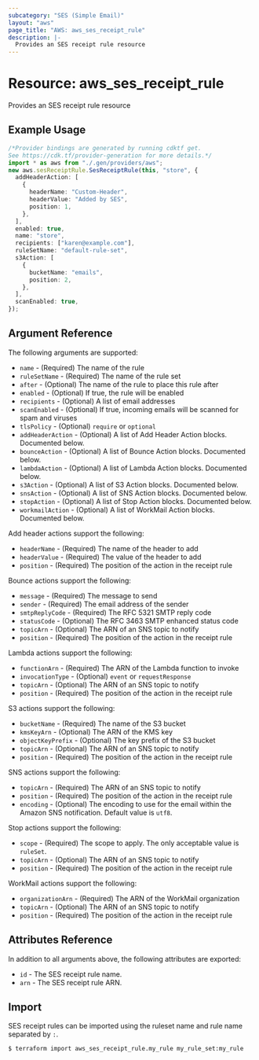 ```yaml
---
subcategory: "SES (Simple Email)"
layout: "aws"
page_title: "AWS: aws_ses_receipt_rule"
description: |-
  Provides an SES receipt rule resource
---
```


# Resource: aws\_ses\_receipt\_rule

Provides an SES receipt rule resource

## Example Usage

```typescript
/*Provider bindings are generated by running cdktf get.
See https://cdk.tf/provider-generation for more details.*/
import * as aws from "./.gen/providers/aws";
new aws.sesReceiptRule.SesReceiptRule(this, "store", {
  addHeaderAction: [
    {
      headerName: "Custom-Header",
      headerValue: "Added by SES",
      position: 1,
    },
  ],
  enabled: true,
  name: "store",
  recipients: ["karen@example.com"],
  ruleSetName: "default-rule-set",
  s3Action: [
    {
      bucketName: "emails",
      position: 2,
    },
  ],
  scanEnabled: true,
});

```

## Argument Reference

The following arguments are supported:

* `name` - (Required) The name of the rule
* `ruleSetName` - (Required) The name of the rule set
* `after` - (Optional) The name of the rule to place this rule after
* `enabled` - (Optional) If true, the rule will be enabled
* `recipients` - (Optional) A list of email addresses
* `scanEnabled` - (Optional) If true, incoming emails will be scanned for spam and viruses
* `tlsPolicy` - (Optional) `require` or `optional`
* `addHeaderAction` - (Optional) A list of Add Header Action blocks. Documented below.
* `bounceAction` - (Optional) A list of Bounce Action blocks. Documented below.
* `lambdaAction` - (Optional) A list of Lambda Action blocks. Documented below.
* `s3Action` - (Optional) A list of S3 Action blocks. Documented below.
* `snsAction` - (Optional) A list of SNS Action blocks. Documented below.
* `stopAction` - (Optional) A list of Stop Action blocks. Documented below.
* `workmailAction` - (Optional) A list of WorkMail Action blocks. Documented below.

Add header actions support the following:

* `headerName` - (Required) The name of the header to add
* `headerValue` - (Required) The value of the header to add
* `position` - (Required) The position of the action in the receipt rule

Bounce actions support the following:

* `message` - (Required) The message to send
* `sender` - (Required) The email address of the sender
* `smtpReplyCode` - (Required) The RFC 5321 SMTP reply code
* `statusCode` - (Optional) The RFC 3463 SMTP enhanced status code
* `topicArn` - (Optional) The ARN of an SNS topic to notify
* `position` - (Required) The position of the action in the receipt rule

Lambda actions support the following:

* `functionArn` - (Required) The ARN of the Lambda function to invoke
* `invocationType` - (Optional) `event` or `requestResponse`
* `topicArn` - (Optional) The ARN of an SNS topic to notify
* `position` - (Required) The position of the action in the receipt rule

S3 actions support the following:

* `bucketName` - (Required) The name of the S3 bucket
* `kmsKeyArn` - (Optional) The ARN of the KMS key
* `objectKeyPrefix` - (Optional) The key prefix of the S3 bucket
* `topicArn` - (Optional) The ARN of an SNS topic to notify
* `position` - (Required) The position of the action in the receipt rule

SNS actions support the following:

* `topicArn` - (Required) The ARN of an SNS topic to notify
* `position` - (Required) The position of the action in the receipt rule
* `encoding` - (Optional) The encoding to use for the email within the Amazon SNS notification. Default value is `utf8`.

Stop actions support the following:

* `scope` - (Required) The scope to apply. The only acceptable value is `ruleSet`.
* `topicArn` - (Optional) The ARN of an SNS topic to notify
* `position` - (Required) The position of the action in the receipt rule

WorkMail actions support the following:

* `organizationArn` - (Required) The ARN of the WorkMail organization
* `topicArn` - (Optional) The ARN of an SNS topic to notify
* `position` - (Required) The position of the action in the receipt rule

## Attributes Reference

In addition to all arguments above, the following attributes are exported:

* `id` - The SES receipt rule name.
* `arn` - The SES receipt rule ARN.

## Import

SES receipt rules can be imported using the ruleset name and rule name separated by `:`.

```console
$ terraform import aws_ses_receipt_rule.my_rule my_rule_set:my_rule
```
